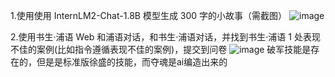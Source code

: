 1.使用使用 InternLM2-Chat-1.8B 模型生成 300 字的小故事（需截图）
![image](https://github.com/gao4feng/-/assets/28700733/65728009-77b0-4916-bef0-0de135a480ee)

2.使用书生·浦语 Web 和浦语对话，和书生·浦语对话，并找到书生·浦语 1 处表现不佳的案例(比如指令遵循表现不佳的案例)，提交到问卷
![image](https://github.com/gao4feng/-/assets/28700733/77551668-b3bc-4580-a32e-492cf74aa374)
破军技能是存在的，但是是标准版徐盛的技能，而夺魂是ai编造出来的
